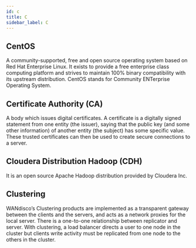 ```yaml
---
id: c
title: C
sidebar_label: C
---
```


## CentOS
A community-supported, free and open source operating system based on Red Hat Enterprise Linux. It exists to provide a free enterprise class computing platform and strives to maintain 100% binary compatibility with its upstream distribution. CentOS stands for Community ENTerprise Operating System.

## Certificate Authority (CA)
A body which issues digital certificates.
A certificate is a digitally signed statement from one entity (the issuer), saying that the public key (and some other information) of another entity (the subject) has some specific value. These trusted certificates can then be used to create secure connections to a server.

## Cloudera Distribution Hadoop (CDH)
It is an open source Apache Hadoop distribution provided by Cloudera Inc.

## Clustering
WANdisco’s Clustering products are implemented as a transparent gateway between the clients and the servers, and acts as a network proxies for the local server. There is a one-to-one relationship between replicator and server. With clustering, a load balancer directs a user to one node in the cluster but clients write activity must be replicated from one node to the others in the cluster.
